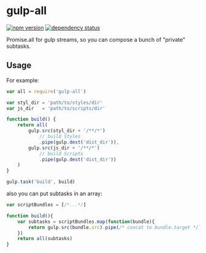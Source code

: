 # gulp-all

[![npm version](https://img.shields.io/npm/v/gulp-all.svg)](http://www.npmjs.com/package/gulp-all)
[![dependency status](https://david-dm.org/amio/gulp-all.svg)](https://david-dm.org/amio/gulp-all)

Promise.all for gulp streams, so you can compose a bunch of "private" subtasks.

## Usage

For example:

```javascript
var all = require('gulp-all')

var styl_dir = 'path/to/styles/dir'
var js_dir   = 'path/to/scripts/dir'

function build() {
	return all(
		gulp.src(styl_dir + '/**/*')
			// build Styles
			.pipe(gulp.dest('dist_dir')),
		gulp.src(js_dir + '/**/*')
			// build Scripts
			.pipe(gulp.dest('dist_dir'))
	)
}

gulp.task('build', build)
```

also you can put subtasks in an array:
```javascript
var scriptBundles = [/*...*/]

function build(){
	var subtasks = scriptBundles.map(function(bundle){
		return gulp.src(bundle.src).pipe(/* concat to bundle.target */)
	})
	return all(subtasks)
}
```
